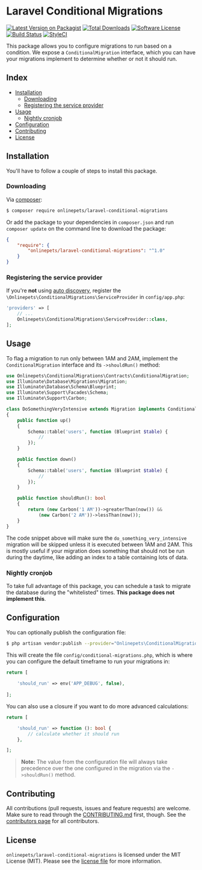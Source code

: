 # Laravel Conditional Migrations

[![Latest Version on Packagist][ico-version]][link-packagist]
[![Total Downloads][ico-downloads]][link-downloads]
[![Software License][ico-license]](LICENSE.md)
[![Build Status][ico-circleci]][link-circleci]
[![StyleCI][ico-styleci]][link-styleci]

This package allows you to configure migrations to run based on a condition. We
expose a `ConditionalMigration` interface, which you can have your migrations
implement to determine whether or not it should run.

## Index
- [Installation](#installation)
  - [Downloading](#downloading)
  - [Registering the service provider](#registering-the-service-provider)
- [Usage](#usage)
  - [Nightly cronjob](#nightly-cronjob)
- [Configuration](#configuration)
- [Contributing](#contributing)
- [License](#license)

## Installation
You'll have to follow a couple of steps to install this package.

### Downloading
Via [composer](http://getcomposer.org):

```bash
$ composer require onlinepets/laravel-conditional-migrations
```

Or add the package to your dependencies in `composer.json` and run
`composer update` on the command line to download the package:

```json
{
    "require": {
        "onlinepets/laravel-conditional-migrations": "^1.0"
    }
}
```


### Registering the service provider
If you're **not** using [auto discovery](https://medium.com/@taylorotwell/package-auto-discovery-in-laravel-5-5-ea9e3ab20518),
register the `\Onlinepets\ConditionalMigrations\ServiceProvider` in `config/app.php`:

```php
'providers' => [
    // ...
    Onlinepets\ConditionalMigrations\ServiceProvider::class,
];
```

## Usage
To flag a migration to run only between 1AM and 2AM, implement the `ConditionalMigration`
interface and its `->shouldRun()` method:

```php
use Onlinepets\ConditionalMigrations\Contracts\ConditionalMigration;
use Illuminate\Database\Migrations\Migration;
use Illuminate\Database\Schema\Blueprint;
use Illuminate\Support\Facades\Schema;
use Illuminate\Support\Carbon;

class DoSomethingVeryIntensive extends Migration implements ConditionalMigration
{
    public function up()
    {
        Schema::table('users', function (Blueprint $table) {
            //
        });
    }

    public function down()
    {
        Schema::table('users', function (Blueprint $table) {
            //
        });
    }

    public function shouldRun(): bool
    {
        return (new Carbon('1 AM'))->greaterThan(now()) &&
            (new Carbon('2 AM'))->lessThan(now());
    }
}
```

The code snippet above will make sure the `do_something_very_intensive` migration
will be skipped unless it is executed between 1AM and 2AM. This is mostly useful
if your migration does something that should not be run during the daytime, like
adding an index to a table containing lots of data.

### Nightly cronjob
To take full advantage of this package, you can schedule a task to migrate the
database during the "whitelisted" times. **This package does not implement this**.

## Configuration
You can optionally publish the configuration file:

```bash
$ php artisan vendor:publish --provider="Onlinepets\ConditionalMigrations\ServiceProvider"
```

This will create the file `config/conditional-migrations.php`, which is where you can configure
the default timeframe to run your migrations in:

```php
return [
    
    'should_run' => env('APP_DEBUG', false),
    
];
``` 

You can also use a closure if you want to do more advanced calculations:

```php
return [

    'should_run' => function (): bool {
        // calculate whether it should run
    },

];
```

> **Note:** The value from the configuration file will always take precedence over the one
> configured in the migration via the `->shouldRun()` method.

## Contributing
All contributions (pull requests, issues and feature requests) are
welcome. Make sure to read through the [CONTRIBUTING.md](CONTRIBUTING.md) first,
though. See the [contributors page](../../graphs/contributors) for all contributors.

## License
`onlinepets/laravel-conditional-migrations` is licensed under the MIT License (MIT). Please
see the [license file](LICENSE.md) for more information.

[ico-version]: https://img.shields.io/packagist/v/onlinepets/laravel-conditional-migrations.svg?style=flat-square
[ico-license]: https://img.shields.io/badge/license-MIT-green.svg?style=flat-square
[ico-downloads]: https://img.shields.io/packagist/dt/onlinepets/laravel-conditional-migrations.svg?style=flat-square
[ico-circleci]: https://img.shields.io/circleci/project/github/onlinepets/laravel-conditional-migrations.svg?style=flat-square
[ico-styleci]: https://styleci.io/repos/:styleci/shield

[link-packagist]: https://packagist.org/packages/onlinepets/laravel-conditional-migrations
[link-downloads]: https://packagist.org/packages/onlinepets/laravel-conditional-migrations
[link-circleci]: https://circleci.com/gh/onlinepets/laravel-conditional-migrations
[link-styleci]: https://styleci.io/repos/:styleci
